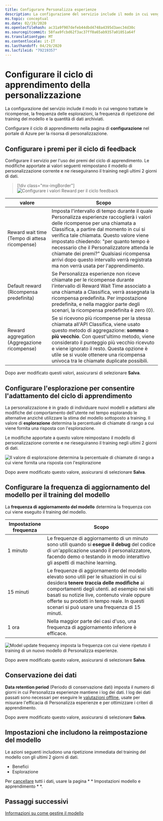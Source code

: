 ```yaml
---
title: Configurare Personalizza esperienze
description: La configurazione del servizio include il modo in cui vengono trattate le ricompense, la frequenza delle esplorazioni, la frequenza di ripetizione del training del modello e la quantità di dati archiviati.
ms.topic: conceptual
ms.date: 02/19/2020
ms.openlocfilehash: ac31a9f907defeb44dbd4748a4395d3aec34d30c
ms.sourcegitcommit: 58faa9fcbd62f3ac37ff0a65ab9357a01051a64f
ms.translationtype: MT
ms.contentlocale: it-IT
ms.lasthandoff: 04/29/2020
ms.locfileid: "79219357"
---
```

# <a name="configure-personalizer-learning-loop"></a>Configurare il ciclo di apprendimento della personalizzazione

La configurazione del servizio include il modo in cui vengono trattate le ricompense, la frequenza delle esplorazioni, la frequenza di ripetizione del training del modello e la quantità di dati archiviati.

Configurare il ciclo di apprendimento nella pagina di **configurazione** nel portale di Azure per la risorsa di personalizzazione.

<a name="configure-service-settings-in-the-azure-portal"></a>
<a name="configure-reward-settings-for-the-feedback-loop-based-on-use-case"></a>

## <a name="configure-rewards-for-the-feedback-loop"></a>Configurare i premi per il ciclo di feedback

Configurare il servizio per l'uso dei premi del ciclo di apprendimento. Le modifiche apportate ai valori seguenti reimpostano il modello di personalizzazione corrente e ne rieseguiranno il training negli ultimi 2 giorni di dati.

> [!div class="mx-imgBorder"]
> ![Configurare i valori Reward per il ciclo feedback](media/settings/configure-model-reward-settings.png)

|valore|Scopo|
|--|--|
|Reward wait time (Tempo di attesa ricompense)|Imposta l'intervallo di tempo durante il quale Personalizza esperienze raccoglierà i valori delle ricompense per una chiamata a Classifica, a partire dal momento in cui si verifica tale chiamata. Questo valore viene impostato chiedendo: "per quanto tempo è necessario che il Personalizzatore attenda le chiamate dei premi?" Qualsiasi ricompensa arrivi dopo questo intervallo verrà registrata ma non verrà usata per l'apprendimento.|
|Default reward (Ricompensa predefinita)|Se Personalizza esperienze non riceve chiamate per le ricompense durante l'intervallo di Reward Wait Time associato a una chiamata a Classifica, verrà assegnata la ricompensa predefinita. Per impostazione predefinita, e nella maggior parte degli scenari, la ricompensa predefinita è zero (0).|
|Reward aggregation (Aggregazione ricompense)|Se si ricevono più ricompense per la stessa chiamata all'API Classifica, viene usato questo metodo di aggregazione: **somma** o **più vecchio**. Con quest'ultimo metodo, viene considerato il punteggio più vecchio ricevuto e viene ignorato il resto. Questa opzione è utile se si vuole ottenere una ricompensa univoca tra le chiamate duplicate possibili. |

Dopo aver modificato questi valori, assicurarsi di selezionare **Salva**.

## <a name="configure-exploration-to-allow-the-learning-loop-to-adapt"></a>Configurare l'esplorazione per consentire l'adattamento del ciclo di apprendimento

La personalizzazione è in grado di individuare nuovi modelli e adattarsi alle modifiche del comportamento dell'utente nel tempo esplorando le alternative anziché utilizzare la stima del modello sottoposto a training. Il valore di **esplorazione** determina la percentuale di chiamate di rango a cui viene fornita una risposta con l'esplorazione.

Le modifiche apportate a questo valore reimpostano il modello di personalizzazione corrente e ne rieseguiranno il training negli ultimi 2 giorni di dati.

![Il valore di esplorazione determina la percentuale di chiamate di rango a cui viene fornita una risposta con l'esplorazione](media/settings/configure-exploration-setting.png)

Dopo avere modificato questo valore, assicurarsi di selezionare **Salva**.

<a name="model-update-frequency"></a>

## <a name="configure-model-update-frequency-for-model-training"></a>Configurare la frequenza di aggiornamento del modello per il training del modello

La **frequenza di aggiornamento del modello** determina la frequenza con cui viene eseguito il training del modello.

|Impostazione frequenza|Scopo|
|--|--|
|1 minuto|Le frequenze di aggiornamento di un minuto sono utili quando si **esegue il debug** del codice di un'applicazione usando il personalizzatore, facendo demo o testando in modo interattivo gli aspetti di machine learning.|
|15 minuti|Le frequenze di aggiornamento del modello elevato sono utili per le situazioni in cui si desidera **tenere traccia delle modifiche** ai comportamenti degli utenti. ad esempio nei siti basati su notizie live, contenuto virale oppure offerte su prodotti in tempo reale. In questi scenari si può usare una frequenza di 15 minuti. |
|1 ora|Nella maggior parte dei casi d'uso, una frequenza di aggiornamento inferiore è efficace.|

![Model update frequency imposta la frequenza con cui viene ripetuto il training di un nuovo modello di Personalizza esperienze.](media/settings/configure-model-update-frequency-settings-15-minutes.png)

Dopo avere modificato questo valore, assicurarsi di selezionare **Salva**.

## <a name="data-retention"></a>Conservazione dei dati

**Data retention period** (Periodo di conservazione dati) imposta il numero di giorni in cui Personalizza esperienze mantiene i log dei dati. I log dei dati passati sono necessari per eseguire le [valutazioni offline](concepts-offline-evaluation.md), usate per misurare l'efficacia di Personalizza esperienze e per ottimizzare i criteri di apprendimento.

Dopo avere modificato questo valore, assicurarsi di selezionare **Salva**.

<a name="clear-data-for-your-learning-loop"></a>

## <a name="settings-that-include-resetting-the-model"></a>Impostazioni che includono la reimpostazione del modello

Le azioni seguenti includono una ripetizione immediata del training del modello con gli ultimi 2 giorni di dati.

* Benefici
* Esplorazione

Per [cancellare](how-to-manage-model.md) tutti i dati, usare la pagina * * Impostazioni modello e apprendimento * *.

## <a name="next-steps"></a>Passaggi successivi

[Informazioni su come gestire il modello](how-to-manage-model.md)
